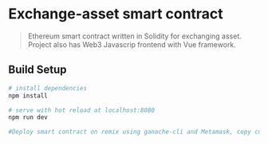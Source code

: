 # Exchange-asset smart contract 

> Ethereum smart contract written in Solidity for exchanging asset. Project also has Web3 Javascrip frontend with Vue framework.

## Build Setup

``` bash
# install dependencies
npm install

# serve with hot reload at localhost:8080
npm run dev

#Deploy smart contract on remix using ganache-cli and Metamask, copy contract address and paste it to ./src/config.js


